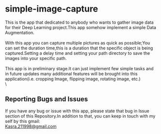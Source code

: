 # simple-image-capture

This is the app that dedicated to anybody who wants to gather image data for their Deep Learning project.This app somehow implement a simple Data Augmentation.\
\
With this app you can capture multiple pictures as quick as possible;You can set the duration time,this is a duration that the specific object is being captured.Setting a delay time and setting your path directory to save the images into your specific path.\
\
This app is in preliminary stage.It can just implement few simple tasks and in future updates many additional features will be brought into this application(i.e. cropping Image, flipping image, rotating image, etc.)\
\

## Reporting Bugs and Issues

If you have any bug or issue with this app, please state that bug in Issue section of this Repository.In addition to that, you can keep in touch with my self by this gmail:\
Kasra.211998@gmail.com
